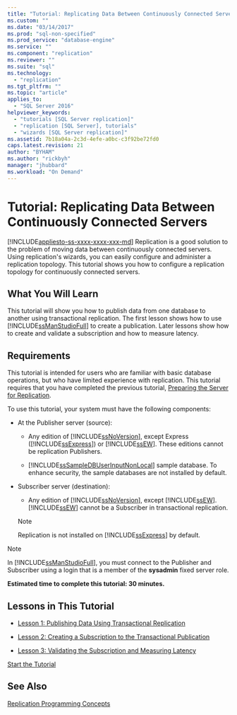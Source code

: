 ```yaml
---
title: "Tutorial: Replicating Data Between Continuously Connected Servers | Microsoft Docs"
ms.custom: ""
ms.date: "03/14/2017"
ms.prod: "sql-non-specified"
ms.prod_service: "database-engine"
ms.service: ""
ms.component: "replication"
ms.reviewer: ""
ms.suite: "sql"
ms.technology: 
  - "replication"
ms.tgt_pltfrm: ""
ms.topic: "article"
applies_to: 
  - "SQL Server 2016"
helpviewer_keywords: 
  - "tutorials [SQL Server replication]"
  - "replication [SQL Server], tutorials"
  - "wizards [SQL Server replication]"
ms.assetid: 7b18a04a-2c3d-4efe-a0bc-c3f92be72fd0
caps.latest.revision: 21
author: "BYHAM"
ms.author: "rickbyh"
manager: "jhubbard"
ms.workload: "On Demand"
---
```

# Tutorial: Replicating Data Between Continuously Connected Servers
[!INCLUDE[appliesto-ss-xxxx-xxxx-xxx-md](../../includes/appliesto-ss-xxxx-xxxx-xxx-md.md)]
Replication is a good solution to the problem of moving data between continuously connected servers. Using replication's wizards, you can easily configure and administer a replication topology. This tutorial shows you how to configure a replication topology for continuously connected servers.  
  
## What You Will Learn  
This tutorial will show you how to publish data from one database to another using transactional replication. The first lesson shows how to use [!INCLUDE[ssManStudioFull](../../includes/ssmanstudiofull-md.md)] to create a publication. Later lessons show how to create and validate a subscription and how to measure latency.  
  
## Requirements  
This tutorial is intended for users who are familiar with basic database operations, but who have limited experience with replication. This tutorial requires that you have completed the previous tutorial, [Preparing the Server for Replication](../../relational-databases/replication/tutorial-preparing-the-server-for-replication.md).  
  
To use this tutorial, your system must have the following components:  
  
-   At the Publisher server (source):  
  
    -   Any edition of [!INCLUDE[ssNoVersion](../../includes/ssnoversion-md.md)], except Express ([!INCLUDE[ssExpress](../../includes/ssexpress-md.md)]) or [!INCLUDE[ssEW](../../includes/ssew-md.md)]. These editions cannot be replication Publishers.  
  
    -   [!INCLUDE[ssSampleDBUserInputNonLocal](../../includes/sssampledbuserinputnonlocal-md.md)] sample database. To enhance security, the sample databases are not installed by default.  
  
-   Subscriber server (destination):  
  
    -   Any edition of [!INCLUDE[ssNoVersion](../../includes/ssnoversion-md.md)], except [!INCLUDE[ssEW](../../includes/ssew-md.md)]. [!INCLUDE[ssEW](../../includes/ssew-md.md)] cannot be a Subscriber in transactional replication.  
  
    > [!NOTE]  
    > Replication is not installed on [!INCLUDE[ssExpress](../../includes/ssexpress-md.md)] by default.  
  
> [!NOTE]  
> In [!INCLUDE[ssManStudioFull](../../includes/ssmanstudiofull-md.md)], you must connect to the Publisher and Subscriber using a login that is a member of the **sysadmin** fixed server role.  
  
**Estimated time to complete this tutorial: 30 minutes.**  
  
## Lessons in This Tutorial  
  
-   [Lesson 1: Publishing Data Using Transactional Replication](../../relational-databases/replication/lesson-1-publishing-data-using-transactional-replication.md)  
  
-   [Lesson 2: Creating a Subscription to the Transactional Publication](../../relational-databases/replication/lesson-2-creating-a-subscription-to-the-transactional-publication.md)  
  
-   [Lesson 3: Validating the Subscription and Measuring Latency](../../relational-databases/replication/lesson-3-validating-the-subscription-and-measuring-latency.md)  
  
[Start the Tutorial](../../relational-databases/replication/lesson-1-publishing-data-using-transactional-replication.md)  
  
## See Also  
[Replication Programming Concepts](../../relational-databases/replication/concepts/replication-programming-concepts.md)  
  
  
  
